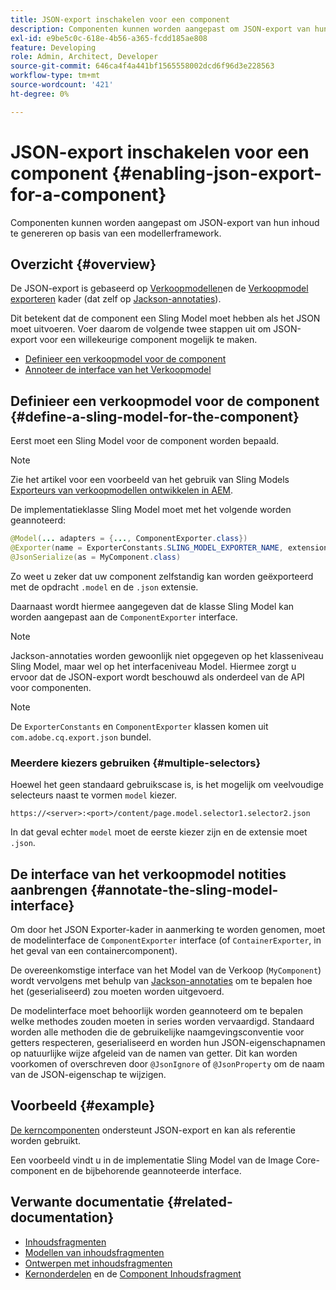 ```yaml
---
title: JSON-export inschakelen voor een component
description: Componenten kunnen worden aangepast om JSON-export van hun inhoud te genereren op basis van een modellerframework.
exl-id: e9be5c0c-618e-4b56-a365-fcdd185ae808
feature: Developing
role: Admin, Architect, Developer
source-git-commit: 646ca4f4a441bf1565558002dcd6f96d3e228563
workflow-type: tm+mt
source-wordcount: '421'
ht-degree: 0%

---
```


# JSON-export inschakelen voor een component {#enabling-json-export-for-a-component}

Componenten kunnen worden aangepast om JSON-export van hun inhoud te genereren op basis van een modellerframework.

## Overzicht {#overview}

De JSON-export is gebaseerd op [Verkoopmodellen](https://sling.apache.org/documentation/bundles/models.html)en de [Verkoopmodel exporteren](https://sling.apache.org/documentation/bundles/models.html#exporter-framework-since-130) kader (dat zelf op [Jackson-annotaties](https://github.com/FasterXML/jackson-annotations/wiki/Jackson-Annotations)).

Dit betekent dat de component een Sling Model moet hebben als het JSON moet uitvoeren. Voer daarom de volgende twee stappen uit om JSON-export voor een willekeurige component mogelijk te maken.

* [Definieer een verkoopmodel voor de component](#define-a-sling-model-for-the-component)
* [Annoteer de interface van het Verkoopmodel](#annotate-the-sling-model-interface)

## Definieer een verkoopmodel voor de component {#define-a-sling-model-for-the-component}

Eerst moet een Sling Model voor de component worden bepaald.

>[!NOTE]
>
>Zie het artikel voor een voorbeeld van het gebruik van Sling Models [Exporteurs van verkoopmodellen ontwikkelen in AEM](https://experienceleague.adobe.com/docs/experience-manager-learn/foundation/development/develop-sling-model-exporter.html).

De implementatieklasse Sling Model moet met het volgende worden geannoteerd:

```java
@Model(... adapters = {..., ComponentExporter.class})
@Exporter(name = ExporterConstants.SLING_MODEL_EXPORTER_NAME, extensions = ExporterConstants.SLING_MODEL_EXTENSION)
@JsonSerialize(as = MyComponent.class)
```

Zo weet u zeker dat uw component zelfstandig kan worden geëxporteerd met de opdracht `.model` en de `.json` extensie.

Daarnaast wordt hiermee aangegeven dat de klasse Sling Model kan worden aangepast aan de `ComponentExporter` interface.

>[!NOTE]
>
>Jackson-annotaties worden gewoonlijk niet opgegeven op het klasseniveau Sling Model, maar wel op het interfaceniveau Model. Hiermee zorgt u ervoor dat de JSON-export wordt beschouwd als onderdeel van de API voor componenten.

>[!NOTE]
>
>De `ExporterConstants` en `ComponentExporter` klassen komen uit `com.adobe.cq.export.json` bundel.

### Meerdere kiezers gebruiken {#multiple-selectors}

Hoewel het geen standaard gebruikscase is, is het mogelijk om veelvoudige selecteurs naast te vormen `model` kiezer.

```
https://<server>:<port>/content/page.model.selector1.selector2.json
```

In dat geval echter `model` moet de eerste kiezer zijn en de extensie moet `.json`.

## De interface van het verkoopmodel notities aanbrengen {#annotate-the-sling-model-interface}

Om door het JSON Exporter-kader in aanmerking te worden genomen, moet de modelinterface de `ComponentExporter` interface (of `ContainerExporter`, in het geval van een containercomponent).

De overeenkomstige interface van het Model van de Verkoop (`MyComponent`) wordt vervolgens met behulp van [Jackson-annotaties](https://github.com/FasterXML/jackson-annotations/wiki/Jackson-Annotations) om te bepalen hoe het (geserialiseerd) zou moeten worden uitgevoerd.

De modelinterface moet behoorlijk worden geannoteerd om te bepalen welke methodes zouden moeten in series worden vervaardigd. Standaard worden alle methoden die de gebruikelijke naamgevingsconventie voor getters respecteren, geserialiseerd en worden hun JSON-eigenschapnamen op natuurlijke wijze afgeleid van de namen van getter. Dit kan worden voorkomen of overschreven door `@JsonIgnore` of `@JsonProperty` om de naam van de JSON-eigenschap te wijzigen.

## Voorbeeld {#example}

[De kerncomponenten](https://experienceleague.adobe.com/docs/experience-manager-core-components/using/introduction.html) ondersteunt JSON-export en kan als referentie worden gebruikt.

Een voorbeeld vindt u in de implementatie Sling Model van de Image Core-component en de bijbehorende geannoteerde interface.

## Verwante documentatie {#related-documentation}

* [Inhoudsfragmenten](/help/sites-cloud/administering/content-fragments/overview.md)
* [Modellen van inhoudsfragmenten](/help/sites-cloud/administering/content-fragments/content-fragment-models.md)
* [Ontwerpen met inhoudsfragmenten](/help/sites-cloud/authoring/fragments/content-fragments.md)
* [Kernonderdelen](https://experienceleague.adobe.com/docs/experience-manager-core-components/using/introduction.html) en de [Component Inhoudsfragment](https://experienceleague.adobe.com/docs/experience-manager-core-components/using/components/content-fragment-component.html)

